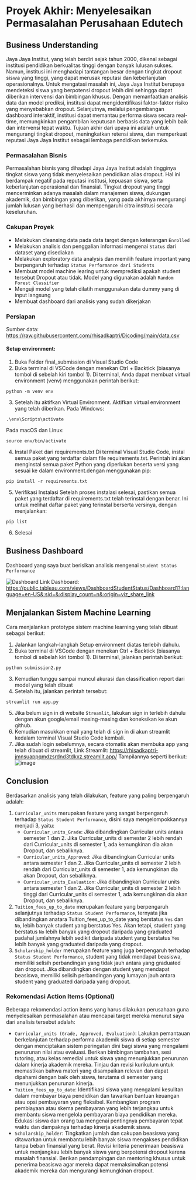 # Proyek Akhir: Menyelesaikan Permasalahan Perusahaan Edutech

## Business Understanding
Jaya Jaya Institut, yang telah berdiri sejak tahun 2000, dikenal sebagai institusi pendidikan berkualitas tinggi dengan banyak lulusan sukses. Namun, institusi ini menghadapi tantangan besar dengan tingkat dropout siswa yang tinggi, yang dapat merusak reputasi dan keberlanjutan operasionalnya. Untuk mengatasi masalah ini, Jaya Jaya Institut berupaya mendeteksi siswa yang berpotensi dropout lebih dini sehingga dapat diberikan intervensi dan bimbingan khusus. 
Dengan memanfaatkan analisis data dan model prediksi, institusi dapat mengidentifikasi faktor-faktor risiko yang menyebabkan dropout. Selanjutnya, melalui pengembangan dashboard interaktif, institusi dapat memantau performa siswa secara real-time, memungkinkan pengambilan keputusan berbasis data yang lebih baik dan intervensi tepat waktu. Tujuan akhir dari upaya ini adalah untuk mengurangi tingkat dropout, meningkatkan retensi siswa, dan memperkuat reputasi Jaya Jaya Institut sebagai lembaga pendidikan terkemuka.

### Permasalahan Bisnis
Permasalahan bisnis yang dihadapi Jaya Jaya Institut adalah tingginya tingkat siswa yang tidak menyelesaikan pendidikan alias dropout. Hal ini berdampak negatif pada reputasi institusi, kepuasan siswa, serta keberlanjutan operasional dan finansial. Tingkat dropout yang tinggi mencerminkan adanya masalah dalam manajemen siswa, dukungan akademik, dan bimbingan yang diberikan, yang pada akhirnya mengurangi jumlah lulusan yang berhasil dan mempengaruhi citra institusi secara keseluruhan.

### Cakupan Proyek
- Melakukan cleansing data pada data target dengan keterangan `Enrolled`
- Melakukan analisis dan penggalian informasi mengenai `Status` dari dataset yang disediakan
- Melakukan exploratory data analysis dan memilih feature important yang berpengaruh terhadap `Status Performance dari Students`
- Membuat model machine learing untuk memprediksi apakah student tersebut Dropout atau tidak. Model yang digunakan adalah `Random Forest Classifier`
- Menguji model yang telah dilatih menggunakan data dummy yang di input langsung
- Membuat dashboard dari analisis yang sudah dikerjakan

### Persiapan

Sumber data: https://raw.githubusercontent.com/rhisadkaptri/Dicoding/main/data.csv

#### Setup environment:
1. Buka Folder final_submission di Visual Studio Code
2. Buka terminal di VSCode dengan menekan Ctrl + Backtick (biasanya tombol di sebelah kiri tombol 1).
Di terminal, Anda dapat membuat virtual environment (venv) menggunakan perintah berikut:
```
python -m venv env
```
3. Setelah itu aktifkan Virtual Environment. Aktifkan virtual environment yang telah diberikan.
   Pada Windows:
```
.\env\Scripts\activate
```
   Pada macOS dan Linux:
```
source env/bin/activate
```
4. Instal Paket dari requirements.txt
Di terminal Visual Studio Code, instal semua paket yang terdaftar dalam file requirements.txt. Perintah ini akan menginstal semua paket Python yang diperlukan beserta versi yang sesuai ke dalam environment.dengan menggunakan pip:
```
pip install -r requirements.txt
```
5. Verifikasi Instalasi
Setelah proses instalasi selesai, pastikan semua paket yang terdaftar di requirements.txt telah terinstal dengan benar. Ini untuk melihat daftar paket yang terinstal berserta versinya, dengan menjalankan:
```
pip list
```
6. Selesai

## Business Dashboard
Dashboard yang saya buat berisikan analisis mengenai `Student Status Performance`

![Dashboard](https://github.com/rhisadkaptri/Dicoding2/assets/76622802/92efd359-9cca-4508-b19b-b3ea2e9f7b00)
Link Dashboard: https://public.tableau.com/views/DashboardStudentStatus/Dashboard1?:language=en-US&:sid=&:display_count=n&:origin=viz_share_link


## Menjalankan Sistem Machine Learning
Cara menjalankan prototype sistem machine learning yang telah dibuat sebagai berikut:
1. Jalankan langkah-langkah Setup environment diatas terlebih dahulu.
2. Buka terminal di VSCode dengan menekan Ctrl + Backtick (biasanya tombol di sebelah kiri tombol 1).
Di terminal, jalankan perintah berikut:
```
python submission2.py
```
3. Kemudian tunggu sampai muncul akurasi dan classification report dari model yang telah dibuat
4. Setelah itu, jalankan perintah tersebut:
```
streamlit run app.py
```
5. Jika belum sign in di website `Streamlit`, lakukan sign in terlebih dahulu dengan akun google/email masing-masing dan koneksikan ke akun github.
6. Kemudian masukkan email yang telah di sign in di akun streamlit kedalam terminal Visual Studio Code kembali.
8. Jika sudah login sebelumnya, secara otomatis akan membuka app yang telah dibuat di streamlit,
Link Streamlit: https://rhisadkaptri-jmnsuappqmdzsrdnd3tdkxz.streamlit.app/
Tampilannya seperti berikut:
![image](https://github.com/rhisadkaptri/Dicoding2/assets/76622802/bf11167d-78f6-451f-894e-8488f72aa7fe)

## Conclusion
Berdasarkan analisis yang telah dilakukan, feature yang paling berpengaruh adalah:
1. `Curricular_units` merupakan feature yang sangat berpengaruh terhadap `Status Student Performance`, disini saya mengelompokkannya menjadi 3, yaitu:
   - `Curricular_units_Grade`: Jika dibandingkan Curricular units antara semester 1 dan 2. Jika Curricular_units di semester 2 lebih rendah dari Curricular_units di semester 1, ada kemungkinan dia akan Dropout, dan sebaliknya.
   - `Curricular_units_Approved`: Jika dibandingkan Curricular units antara semester 1 dan 2. Jika Curricular_units di semester 2 lebih rendah dari Curricular_units di semester 1, ada kemungkinan dia akan Dropout, dan sebaliknya.
   - `Curricular_units_Evaluation`: Jika dibandingkan Curricular units antara semester 1 dan 2. Jika Curricular_units di semester 2 lebih tinggi dari Curricular_units di semester 1, ada kemungkinan dia akan Dropout, dan sebaliknya.
2. `Tuition_fees_up_to_date` merupakan feature yang berpengaruh selanjutnya terhadap `Status Student Performance`, ternyata jika dibandingkan anatara Tuition_fees_up_to_date yang berstatus `Yes` dan `No`, lebih banyak student yang berstatus Yes. Akan tetapi, student yang berstatus `No` lebih banyak yang dropout daripada yang graduated padahal jumlahnya lebih sedikit daripada student yang berstatus `Yes` lebih banyak yang graduated daripada yang dropout.
3. `Scholarship_holder` merupakan feature yang juga berpengaruh terhadap `Status Student Performance`, student yang tidak mendapat beasiswa, memiliki selisih perbandingan yang tidak jauh antara yang graduated dan dropout. Jika dibandingkan dengan student yang mendapat beasiswa, memiliki selisih perbandingan yang lumayan jauh antara student yang graduated daripada yang dropout.

### Rekomendasi Action Items (Optional)

Beberapa rekomendasi action items yang harus dilakukan perusahaan guna menyelesaikan permasalahan atau mencapai target mereka menurut saya dari analisis tersebut adalah:
- `Curricular_units (Grade, Approved, Evaluation)`: Lakukan pemantauan berkelanjutan terhadap performa akademik siswa di setiap semester dengan menciptakan sistem peringatan dini bagi siswa yang mengalami penurunan nilai atau evaluasi. Berikan bimbingan tambahan, sesi tutoring, atau kelas remedial untuk siswa yang menunjukkan penurunan dalam kinerja akademik mereka. Tinjau dan revisi kurikulum untuk memastikan bahwa materi yang disampaikan relevan dan dapat dipahami dengan baik oleh siswa, terutama di semester yang menunjukkan penurunan kinerja.
- `Tuition_fees_up_to_date`: Identifikasi siswa yang mengalami kesulitan dalam membayar biaya pendidikan dan tawarkan bantuan keuangan atau opsi pembayaran yang fleksibel. Kembangkan program pembiayaan atau skema pembayaran yang lebih terjangkau untuk membantu siswa mengelola pembayaran biaya pendidikan mereka. Edukasi siswa dan orang tua mengenai pentingnya pembayaran tepat waktu dan dampaknya terhadap kinerja akademik siswa.
- `Scholarship_holder`: Tingkatkan jumlah dan cakupan beasiswa yang ditawarkan untuk membantu lebih banyak siswa mengakses pendidikan tanpa beban finansial yang berat. Revisi kriteria penerimaan beasiswa untuk menjangkau lebih banyak siswa yang berpotensi dropout karena masalah finansial. Berikan pendampingan dan mentoring khusus untuk penerima beasiswa agar mereka dapat memaksimalkan potensi akademik mereka dan mengurangi kemungkinan dropout.
